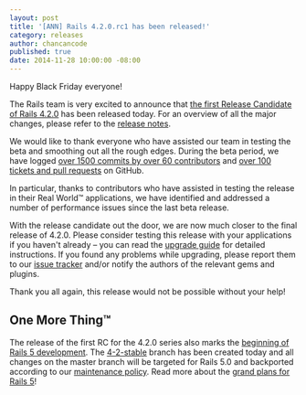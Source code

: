 ```yaml
---
layout: post
title: '[ANN] Rails 4.2.0.rc1 has been released!'
category: releases
author: chancancode
published: true
date: 2014-11-28 10:00:00 -08:00
---
```


Happy Black Friday everyone!

The Rails team is very excited to announce that [the first Release Candidate of Rails 4.2.0][gem]
has been released today. For an overview of all the major changes, please refer
to the [release notes][release-notes].

We would like to thank everyone who have assisted our team in testing the beta
and smoothing out all the rough edges. During the beta period, we have logged
[over 1500 commits by over 60 contributors][commits] and [over 100 tickets and pull requests][tickets]
on GitHub.

In particular, thanks to contributors who have assisted in testing the release
in their Real World™ applications, we have identified and addressed a number of
performance issues since the last beta release.

With the release candidate out the door, we are now much closer to the final
release of 4.2.0. Please consider testing this release with your applications if
you haven't already – you can read the [upgrade guide][upgrade-guide] for
detailed instructions. If you found any problems while upgrading, please report
them to our [issue tracker][tracker] and/or notify the authors of the relevant
gems and plugins.

Thank you all again, this release would not be possible without your help!

## One More Thing™

The release of the first RC for the 4.2.0 series also marks the [beginning of Rails 5 development][beginning].
The [4-2-stable][4-2-stable] branch has been created today and all changes on
the master branch will be targeted for Rails 5.0 and backported according to our
[maintenance policy][maintenance-policy]. Read more about the [grand plans for Rails 5][rails-5]!

[gem]: http://rubygems.org/gems/rails/versions/4.2.0.rc1
[commits]: https://github.com/rails/rails/compare/v4.2.0.beta1...v4.2.0.rc1
[tickets]: https://github.com/rails/rails/issues?q=milestone%3A4.2.0
[tracker]: https://github.com/rails/rails/issues
[release-notes]: http://edgeguides.rubyonrails.org/4_2_release_notes.html
[upgrade-guide]: http://edgeguides.rubyonrails.org/upgrading_ruby_on_rails.html
[beginning]: https://github.com/rails/rails/commit/f25ad07f5ade46eb978fa82658463232d0247c65
[4-2-stable]: https://github.com/rails/rails/tree/4-2-stable
[maintenance-policy]: http://edgeguides.rubyonrails.org/maintenance_policy.html
[rails-5]: http://weblog.rubyonrails.org/2014/8/20/Rails-4-2-beta1/#maintenance-consequences-and-rails-5-0